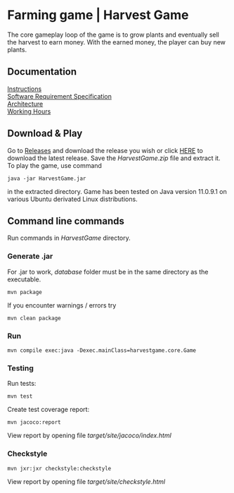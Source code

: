 # Farming game | Harvest Game
The core gameplay loop of the game is to grow plants and eventually sell the harvest to earn money. With the earned money, the player can buy new plants.

## Documentation
[Instructions](https://github.com/jpasikainen/ot-harjoitustyo/blob/master/documentation/instructions.md)\
[Software Requirement Specification](https://github.com/jpasikainen/ot-harjoitustyo/blob/master/documentation/srs.md)\
[Architecture](https://github.com/jpasikainen/ot-harjoitustyo/blob/master/documentation/architecture.md)\
[Working Hours](https://github.com/jpasikainen/ot-harjoitustyo/blob/master/documentation/workinghours.md)

## Download & Play
Go to [Releases](https://github.com/jpasikainen/ot-harjoitustyo/releases) and download the release you wish or click [HERE](https://github.com/jpasikainen/ot-harjoitustyo/releases/download/viikko5/HarvestGame.zip) to download the latest release. Save the *HarvestGame.zip* file and extract it. To play the game, use command
```
java -jar HarvestGame.jar
```
in the extracted directory. Game has been tested on Java version 11.0.9.1 on various Ubuntu derivated Linux distributions.

## Command line commands
Run commands in *HarvestGame* directory.

### Generate .jar
For .jar to work, *database* folder must be in the same directory as the executable.
```
mvn package
```
If you encounter warnings / errors try
```
mvn clean package
```

### Run
```
mvn compile exec:java -Dexec.mainClass=harvestgame.core.Game
```
### Testing
Run tests:
```
mvn test
```
Create test coverage report:
```
mvn jacoco:report
```
View report by opening file *target/site/jacoco/index.html*

### Checkstyle
```
mvn jxr:jxr checkstyle:checkstyle
```
View report by opening file *target/site/checkstyle.html*

